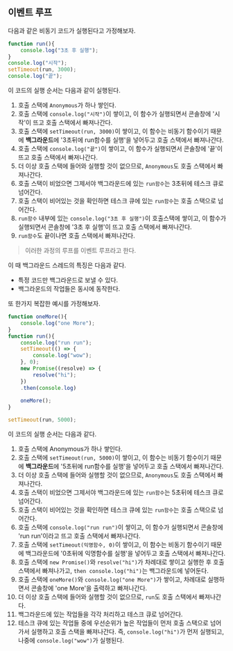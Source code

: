 ## 이벤트 루프

다음과 같은 비동기 코드가 실행된다고 가정해보자.

```javascript
function run(){
    console.log("3초 후 실행");
}
console.log("시작");
setTimeout(run, 3000);
console.log("끝");
```

이 코드의 실행 순서는 다음과 같이 실행된다.

1. 호출 스택에 `Anonymous`가 하나 쌓인다.
2. 호출 스택에 `console.log("시작")`이 쌓이고, 이 함수가 실행되면서 콘솔창에 '시작'이 뜨고 호출 스택에서 빠져나간다.
3. 호출 스택에 `setTimeout(run, 3000)`이 쌓이고, 이 함수는 비동기 함수이기 때문에 **백그라운드**에 '3초뒤에 run함수를 실행'을 넣어두고 호출 스택에서 빠져나간다.
4. 호출 스택에 `console.log("끝")`이 쌓이고, 이 함수가 실행되면서 콘솔창에 '끝'이 뜨고 호출 스택에서 빠져나간다.
5. 더 이상 호출 스택에 들어와 실행할 것이 없으므로, `Anonymous`도 호출 스택에서 빠져나간다.
6. 호출 스택이 비었으면 그제서야 백그라운드에 있는 `run함수`는 3초뒤에 테스크 큐로 넘어간다.
7. 호출 스택이 비어있는 것을 확인하면 테스크 큐에 있는 `run함수`는 호출 스택으로 넘어간다.
8. `run함수` 내부에 있는 `console.log("3초 후 실행")`이 호출스택에 쌓이고, 이 함수가 실행되면서 콘솔창에 '3초 후 실행'이 뜨고 호출 스택에서 빠져나간다.
9. `run함수`도 끝이나면 호출 스택에서 빠져나간다.

> 이러한 과정의 루프를 이벤트 루프라고 한다.

이 때 백그라운드 스레드의 특징은 다음과 같다.
- 특정 코드만 백그라운드로 보낼 수 있다.
- 백그라운드의 작업들은 동시에 동작한다.

또 한가지 복잡한 예시를 가정해보자.

```javascript
function oneMore(){
    console.log("one More");
}
function run(){
    console.log("run run");
    setTimeout(() => {
        console.log("wow");
    }, 0);
    new Promise((resolve) => {
        resolve("hi");
    })
    .then(console.log)
    
    oneMore();
}

setTimeout(run, 5000);
```

이 코드의 실행 순서는 다음과 같다.

1. 호출 스택에 Anonymous가 하나 쌓인다.
2. 호출 스택에 `setTimeout(run, 5000)`이 쌓이고, 이 함수는 비동기 함수이기 때문에 **백그라운드**에 '5초뒤에 run함수를 실행'을 넣어두고 호출 스택에서 빠져나간다.
3. 더 이상 호출 스택에 들어와 실행할 것이 없으므로, `Anonymous`도 호출 스택에서 빠져나간다.
4. 호출 스택이 비었으면 그제서야 백그라운드에 있는 `run함수`는 5초뒤에 테스크 큐로 넘어간다.
5. 호출 스택이 비어있는 것을 확인하면 테스크 큐에 있는 `run함수`는 호출 스택으로 넘어간다.
6. 호출 스택에 `console.log("run run")`이 쌓이고, 이 함수가 실행되면서 콘솔창에 'run run'이라고 뜨고 호출 스택에서 빠져나간다.
7. 호출 스택에 `setTimeout(익명함수, 0)`이 쌓이고, 이 함수는 비동기 함수이기 때문에 백그라운드에 '0초뒤에 익명함수를 실행'을 넣어두고 호출 스택에서 빠져나간다.
8. 호출 스택에 `new Promise()`와 `resolve("hi")`가 차례대로 쌓이고 실행한 후 호출 스택에서 빠져나가고, `then console.log("hi")`는 백그라운드에 넣어둔다.
9. 호출 스택에 `oneMore()`와 `console.log("one More")`가 쌓이고, 차례대로 실행하면서 콘솔창에 'one More'을 출력하고 빠져나간다.
10. 더 이상 호출 스택에 들어와 실행할 것이 없으므로, `run`도 호출 스택에서 빠져나간다.
11. 백그라운드에 있는 작업들을 각각 처리하고 테스크 큐로 넘어간다.
12. 테스크 큐에 있는 작업들 중에 우선순위가 높은 작업들이 먼저 호출 스택으로 넘어가서 실행하고 호출 스택을 빠져나간다. 즉, `console.log("hi")`가 먼저 실행되고, 나중에 `console.log("wow")`가 실행된다.